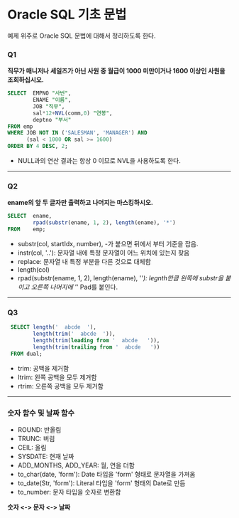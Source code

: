 # Oracle SQL 기초 문법

예제 위주로 Oracle SQL 문법에 대해서 정리하도록 한다.

### Q1

**직무가 매니저나 세일즈가 아닌 사원 중 월급이 1000 미만이거나 1600 이상인 사원을 조회하십시오.**

```sql
SELECT  EMPNO "사번", 
        ENAME "이름", 
        JOB "직무", 
        sal*12+NVL(comm,0) "연봉", 
        deptno "부서"
FROM emp
WHERE JOB NOT IN ('SALESMAN', 'MANAGER') AND
      (sal < 1000 OR sal >= 1600)
ORDER BY 4 DESC, 2;
```
+ NULL과의 연산 결과는 항상 0 이므로 NVL을 사용하도록 한다.

***

### Q2

**ename의 앞 두 글자만 출력하고 나머지는 마스킹하시오.**
```sql
SELECT  ename,
        rpad(substr(ename, 1, 2), length(ename), '*')
FROM    emp;
```

+ substr(col, startIdx, number), -가 붙으면 뒤에서 부터 기준을 잡음.
+ instr(col, '..'): 문자열 내에 특정 문자열이 어느 위치에 있는지 찾음
+ replace: 문자열 내 특정 부분을 다른 것으로 대체함
+ length(col)
+ rpad(substr(ename, 1, 2), length(ename), '*'): legnth만큼 왼쪽에 substr을 붙이고 오른쪽 나머지에 '*' Pad를 붙인다.

***

### Q3

```sql
 SELECT length('  abcde  '),
        length(trim('  abcde  ')),
        length(trim(leading from '  abcde   ')),
        length(trim(trailing from '  abcde   '))
 FROM dual;
```
+ trim: 공백을 제거함
+ ltrim: 왼쪽 공백을 모두 제거함
+ rtrim: 오른쪽 공백을 모두 제거함

***

### 숫자 함수 및 날짜 함수

+ ROUND: 반올림
+ TRUNC: 버림
+ CEIL: 올림
+ SYSDATE: 현재 날짜
+ ADD_MONTHS, ADD_YEAR: 월, 연을 더함
+ to_char(date, 'form'): Date 타입을 'form' 형태로 문자열을 가져옴
+ to_date(Str, 'form'): Literal 타입을 'form' 형태의 Date로 만듬
+ to_number: 문자 타입을 숫자로 변환함

**숫자 <-> 문자 <-> 날짜**

